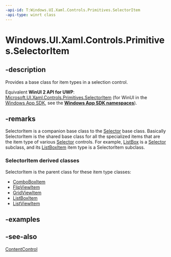 ```yaml
---
-api-id: T:Windows.UI.Xaml.Controls.Primitives.SelectorItem
-api-type: winrt class
---
```


<!-- Class syntax.
public class SelectorItem : Windows.UI.Xaml.Controls.ContentControl, Windows.UI.Xaml.Controls.Primitives.ISelectorItem
-->

# Windows.UI.Xaml.Controls.Primitives.SelectorItem

## -description
Provides a base class for item types in a selection control.

Equivalent **WinUI 2 API for UWP**: [Microsoft.UI.Xaml.Controls.Primitives.SelectorItem](/windows/winui/api/microsoft.ui.xaml.controls.primitives.selectoritem) (for WinUI in the [Windows App SDK](/windows/apps/windows-app-sdk/), see the **[Windows App SDK namespaces](/windows/windows-app-sdk/api/winrt/)**).

## -remarks
SelectorItem is a companion base class to the [Selector](selector.md) base class. Basically SelectorItem is the shared base class for all the specialized items that are the item type of various [Selector](selector.md) controls. For example, [ListBox](../windows.ui.xaml.controls/listbox.md) is a [Selector](selector.md) subclass, and its [ListBoxItem](../windows.ui.xaml.controls/listboxitem.md) item type is a SelectorItem subclass.

### **SelectorItem** derived classes

SelectorItem is the parent class for these item type classes:

+ [ComboBoxItem](../windows.ui.xaml.controls/comboboxitem.md)
+ [FlipViewItem](../windows.ui.xaml.controls/flipviewitem.md)
+ [GridViewItem](../windows.ui.xaml.controls/gridviewitem.md)
+ [ListBoxItem](../windows.ui.xaml.controls/listboxitem.md)
+ [ListViewItem](../windows.ui.xaml.controls/listviewitem.md)

## -examples

## -see-also
[ContentControl](../windows.ui.xaml.controls/contentcontrol.md)
